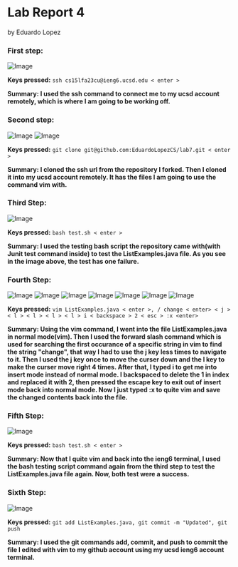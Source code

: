 # **Lab Report 4**
by Eduardo Lopez

### First step:
![Image](image1.png)

**Keys pressed:** ``ssh cs15lfa23cu@ieng6.ucsd.edu < enter >``

**Summary: I used the ssh command to connect me to my ucsd account remotely, which is where I am going to be working off.**

### Second step:
![Image](image2.png)
![Image](image3.png)

**Keys pressed:** ``git clone git@github.com:EduardoLopezCS/lab7.git < enter >``

**Summary: I cloned the ssh url from the repository I forked. Then I cloned it into my ucsd account remotely. It has the files I am going 
to use the command vim with.**

### Third Step:
![Image](image4.png)

**Keys pressed:** ``bash test.sh < enter >``

**Summary: I used the testing bash script the repository came with(with Junit test command inside) to test the ListExamples.java file.
As you see in the image above, the test has one failure.**

### Fourth Step:
![Image](image5.png)
![Image](image6.2.png)
![Image](image7.png)
![Image](image8.png)
![Image](image9.png)
![Image](image10.png)
![Image](image11.png)

**Keys pressed:** ``vim ListExamples.java < enter >, / change < enter> < j > < l > < l > < l > < l > i < backspace > 2 < esc > :x <enter>``

**Summary: Using the vim command, I went into the file ListExamples.java in normal mode(vim). Then I used the forward slash command which is used for searching the first occurance of a specific string in vim to find the string "change", that way I had to use the j key less times to navigate to it. Then I used the j key once to move the curser down and the l key to make the curser move right 4 times. After that, I typed i to get me into insert mode instead of normal mode. I backspaced to delete the 1 in index and replaced it with 2, then pressed the escape key to exit out of insert mode back into normal mode. Now I just typed :x to quite vim and save the changed contents back into the file.**

### Fifth Step:
![Image](image12.png)

**Keys pressed:** ``bash test.sh < enter >``

**Summary: Now that I quite vim and back into the ieng6 terminal, I used the bash testing script command again from the third step to test the ListExamples.java file again. Now, both test were a success.**

### Sixth Step:
![Image](image13.png)

**Keys pressed:** ``git add ListExamples.java, git commit -m "Updated", git push``

**Summary: I used the git commands add, commit, and push to commit the file I edited with vim to my github account using my ucsd ieng6 account terminal.**
